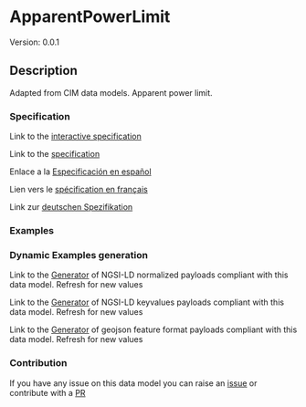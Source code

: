 # ApparentPowerLimit
Version: 0.0.1

## Description 

Adapted from CIM data models. Apparent power limit.
### Specification

Link to the [interactive specification](https://swagger.lab.fiware.org/?url=https://raw.githubusercontent.com/smart-data-models/dataModel.EnergyCIM/master/ApparentPowerLimit/swagger.yaml)

Link to the [specification](https://github.com/smart-data-models/dataModel.EnergyCIM/blob/master/ApparentPowerLimit/doc/spec.md)

Enlace a la [Especificación en español](https://github.com/smart-data-models/dataModel.EnergyCIM/blob/master/ApparentPowerLimit/doc/spec_ES.md)

Lien vers le [spécification en français](https://github.com/smart-data-models/dataModel.EnergyCIM/blob/master/ApparentPowerLimit/doc/spec_FR.md)

Link zur [deutschen Spezifikation](https://github.com/smart-data-models/dataModel.EnergyCIM/blob/master/ApparentPowerLimit/doc/spec_DE.md)
### Examples
### Dynamic Examples generation

Link to the [Generator](https://smartdatamodels.org/extra/ngsi-ld_generator.php?schemaUrl=https://raw.githubusercontent.com/smart-data-models/dataModel.EnergyCIM/master/ApparentPowerLimit/schema.json&email=info@smartdatamodels.org) of NGSI-LD normalized payloads compliant with this data model. Refresh for new values

Link to the [Generator](https://smartdatamodels.org/extra/ngsi-ld_generator_keyvalues.php?schemaUrl=https://raw.githubusercontent.com/smart-data-models/dataModel.EnergyCIM/master/ApparentPowerLimit/schema.json&email=info@smartdatamodels.org) of NGSI-LD keyvalues payloads compliant with this data model. Refresh for new values

Link to the [Generator](https://smartdatamodels.org/extra/geojson_features_generator_v1.0.php?schemaUrl=https://raw.githubusercontent.com/smart-data-models/dataModel.EnergyCIM/master/ApparentPowerLimit/schema.json&email=info@smartdatamodels.org) of geojson feature format payloads compliant with this data model. Refresh for new values
### Contribution

 If you have any issue on this data model you can raise an [issue](https://github.com/smart-data-models/dataModel.EnergyCIM/issues)  or contribute with a [PR](https://github.com/smart-data-models/dataModel.EnergyCIM/pulls)